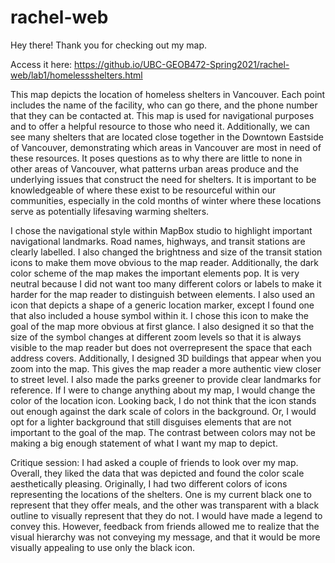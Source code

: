 # rachel-web

Hey there! Thank you for checking out my map.

Access it here: https://github.io/UBC-GEOB472-Spring2021/rachel-web/lab1/homelessshelters.html

This map depicts the location of homeless shelters in Vancouver. Each point includes the name of the facility, who can go there, and the phone number that they can be contacted at. This map is used for navigational purposes and to offer a helpful resource to those who need it. Additionally, we can see many shelters that are located close together in the Downtown Eastside of Vancouver, demonstrating which areas in Vancouver are most in need of these resources. It poses questions as to why there are little to none in other areas of Vancouver, what patterns urban areas produce and the underlying issues that construct the need for shelters. It is important to be knowledgeable of where these exist to be resourceful within our communities, especially in the cold months of winter where these locations serve as potentially lifesaving warming shelters. 

I chose the navigational style within MapBox studio to highlight important navigational landmarks. Road names, highways, and transit stations are clearly labelled. I also changed the brightness and size of the transit station icons to make them move obvious to the map reader. Additionally, the dark color scheme of the map makes the important elements pop. It is very neutral because I did not want too many different colors or labels to make it harder for the map reader to distinguish between elements. I also used an icon that depicts a shape of a generic location marker, except I found one that also included a house symbol within it. I chose this icon to make the goal of the map more obvious at first glance. I also designed it so that the size of the symbol changes at different zoom levels so that it is always visible to the map reader but does not overrepresent the space that each address covers. Additionally, I designed 3D buildings that appear when you zoom into the map. This gives the map reader a more authentic view closer to street level. I also made the parks greener to provide clear landmarks for reference. 
If I were to change anything about my map, I would change the color of the location icon. Looking back, I do not think that the icon stands out enough against the dark scale of colors in the background. Or, I would opt for a lighter background that still disguises elements that are not important to the goal of the map. The contrast between colors may not be making a big enough statement of what I want my map to depict. 

Critique session: I had asked a couple of friends to look over my map. Overall, they liked the data that was depicted and found the color scale aesthetically pleasing. Originally, I had two different colors of icons representing the locations of the shelters. One is my current black one to represent that they offer meals, and the other was transparent with a black outline to visually represent that they do not. I would have made a legend to convey this. However, feedback from friends allowed me to realize that the visual hierarchy was not conveying my message, and that it would be more visually appealing to use only the black icon. 
